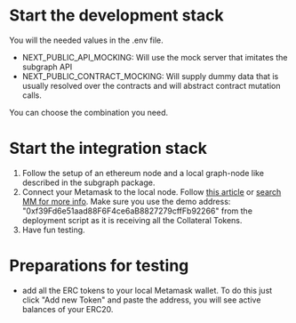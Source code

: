 # Start the development stack

You will the needed values in the .env file.

- NEXT_PUBLIC_API_MOCKING: Will use the mock server that imitates the subgraph API
- NEXT_PUBLIC_CONTRACT_MOCKING: Will supply dummy data that is usually resolved over the contracts and will abstract contract mutation calls.

You can choose the combination you need.

# Start the integration stack

1. Follow the setup of an ethereum node and a local graph-node like described in the subgraph package.
2. Connect your Metamask to the local node. Follow [this article](https://medium.com/@kaishinaw/connecting-metamask-with-a-local-hardhat-network-7d8cea604dc6) or [search MM for more info](https://support.metamask.io/hc/en-us/articles/360015290012-Using-a-local-node). Make sure you use the demo address: "0xf39Fd6e51aad88F6F4ce6aB8827279cffFb92266" from the deployment script as it is receiving all the Collateral Tokens.
3. Have fun testing.

# Preparations for testing
- add all the ERC tokens to your local Metamask wallet. To do this just click "Add new Token" and paste the address, you will see active balances of your ERC20.